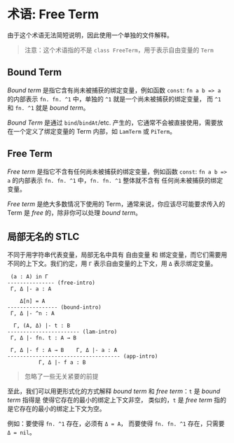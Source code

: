 # 术语: Free Term

由于这个术语无法简短说明，因此使用一个单独的文件解释。

> 注意：这个术语指的不是 `class FreeTerm`，用于表示自由变量的 `Term`

## Bound Term

_Bound term_ 是指它含有尚未被捕获的绑定变量，例如函数 `const`: `fn a b => a` 的内部表示 `fn. fn. ^1` 中，单独的 `^1`
就是一个尚未被捕获的绑定变量，
而 `^1` 和 `fn. ^1` 就是 _bound term_。

_Bound Term_ 是通过 `bind`/`bindAt`/etc. 产生的，它通常不会被直接使用，需要放在一个定义了绑定变量的 Term 内部，如 `LamTerm`
或 `PiTerm`。

## Free Term

_Free term_ 是指它不含有任何尚未被捕获的绑定变量，例如函数 `const`: `fn a b => a` 的内部表示 `fn. fn. ^1` 中，`fn. fn. ^1`
整体就不含有
任何尚未被捕获的绑定变量。

_Free term_ 是绝大多数情况下使用的 Term，通常来说，你应该尽可能要求传入的 Term 是 _free_ 的，除非你可以处理 _bound term_。

## 局部无名的 STLC

不同于用字符串代表变量，局部无名中具有 自由变量 和 绑定变量，而它们需要用不同的上下文。我们约定，用 `Γ` 表示自由变量的上下文，用
`Δ` 表示绑定变量。

```
 (a : A) in Γ
--------------- (free-intro)
 Γ, Δ |- a : A
 
    Δ[n] = A
---------------- (bound-intro)
 Γ, Δ |- ^n : A
 
  Γ, (A, Δ) |- t : B
----------------------- (lam-intro)
 Γ, Δ |- fn. t : A → B
 
 Γ, Δ |- f : A → B    Γ, Δ |- a : A
------------------------------------ (app-intro)
          Γ, Δ |- f a : B 
```

> 忽略了一些无关紧要的前提

至此，我们可以用更形式化的方式解释 _bound term_ 和 _free term_：`t` 是 _bound term_ 指得是 使得它存在的最小的绑定上下文非空，
类似的，`t` 是 _free term_ 指的是它存在的最小的绑定上下文为空。

例如：要使得 `fn. ^1` 存在，必须有 `Δ = A`， 而要使得 `fn. fn. ^1` 存在，只需要 `Δ = nil`。
